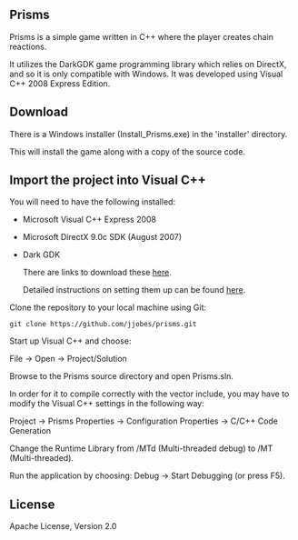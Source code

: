 Prisms
-----

Prisms is a simple game written in C++ where the player creates chain reactions. 

It utilizes the DarkGDK game programming library which relies on DirectX, 
and so it is only compatible with Windows.  It was developed using 
Visual C++ 2008 Express Edition. 


Download
--------

There is a Windows installer (Install_Prisms.exe) in the 'installer' directory.

This will install the game along with a copy of the source code.

Import the project into Visual C++
----------------------------------

You will need to have the following installed:

* Microsoft Visual C++ Express 2008
* Microsoft DirectX 9.0c SDK (August 2007)
* Dark GDK

    There are links to download these [here](http://www.thegamecreators.com/?m=view_product&id=2128&page=download).
    
    Detailed instructions on setting them up can be found [here](http://www.thegamecreators.com/?m=view_product&id=2128&page=install).

Clone the repository to your local machine using Git:

   ```
   git clone https://github.com/jjobes/prisms.git
   ```

Start up Visual C++ and choose:

File -> Open -> Project/Solution 
    
Browse to the Prisms source directory and open Prisms.sln.
   
In order for it to compile correctly with the vector include, you may have to modify the Visual C++ settings in the following way:

Project -> Prisms Properties -> Configuration Properties ->  C/C++ Code Generation

Change the Runtime Library from /MTd (Multi-threaded debug) to /MT (Multi-threaded).                 

Run the application by choosing: Debug -> Start Debugging (or press F5).

License
-------

Apache License, Version 2.0
   